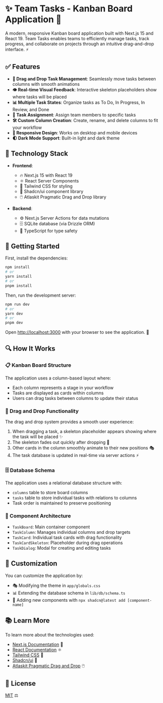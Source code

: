 # ✨ Team Tasks - Kanban Board Application 🚀

A modern, responsive Kanban board application built with Next.js 15 and React 19. Team Tasks enables teams to efficiently manage tasks, track progress, and collaborate on projects through an intuitive drag-and-drop interface. ⚡

## ✅ Features

- **🔄 Drag and Drop Task Management**: Seamlessly move tasks between columns with smooth animations
- **👁️ Real-time Visual Feedback**: Interactive skeleton placeholders show where tasks will be placed
- **📊 Multiple Task States**: Organize tasks as To Do, In Progress, In Review, and Done
- **👥 Task Assignment**: Assign team members to specific tasks
- **🛠️ Custom Column Creation**: Create, rename, and delete columns to fit your workflow
- **📱 Responsive Design**: Works on desktop and mobile devices
- **🌓 Dark Mode Support**: Built-in light and dark theme

## 🧰 Technology Stack

- **Frontend**:

  - 🔥 Next.js 15 with React 19
  - ⚛️ React Server Components
  - 🎨 Tailwind CSS for styling
  - 🧩 Shadcn/ui component library
  - 🖱️ Atlaskit Pragmatic Drag and Drop library

- **Backend**:
  - ⚙️ Next.js Server Actions for data mutations
  - 🗄️ SQLite database (via Drizzle ORM)
  - 📝 TypeScript for type safety

## 🚀 Getting Started

First, install the dependencies:

```bash
npm install
# or
yarn install
# or
pnpm install
```

Then, run the development server:

```bash
npm run dev
# or
yarn dev
# or
pnpm dev
```

Open [http://localhost:3000](http://localhost:3000) with your browser to see the application. 🎉

## 🔍 How It Works

### 📋 Kanban Board Structure

The application uses a column-based layout where:

- Each column represents a stage in your workflow
- Tasks are displayed as cards within columns
- Users can drag tasks between columns to update their status

### 🔄 Drag and Drop Functionality

The drag and drop system provides a smooth user experience:

1. When dragging a task, a skeleton placeholder appears showing where the task will be placed ✨
2. The skeleton fades out quickly after dropping 💨
3. Other cards in the column smoothly animate to their new positions 🎭
4. The task database is updated in real-time via server actions ⚡

### 🗄️ Database Schema

The application uses a relational database structure with:

- `columns` table to store board columns
- `tasks` table to store individual tasks with relations to columns
- Task order is maintained to preserve positioning

### 🧩 Component Architecture

- `TaskBoard`: Main container component
- `TaskColumn`: Manages individual columns and drop targets
- `TaskCard`: Individual task cards with drag functionality
- `TaskCardSkeleton`: Placeholder during drag operations
- `TaskDialog`: Modal for creating and editing tasks

## 🎨 Customization

You can customize the application by:

- 🎭 Modifying the theme in `app/globals.css`
- 📊 Extending the database schema in `lib/db/schema.ts`
- 🧩 Adding new components with `npx shadcn@latest add [component-name]`

## 📚 Learn More

To learn more about the technologies used:

- [Next.js Documentation](https://nextjs.org/docs) 📘
- [React Documentation](https://react.dev) ⚛️
- [Tailwind CSS](https://tailwindcss.com/docs) 🎨
- [Shadcn/ui](https://ui.shadcn.com) 🧩
- [Atlaskit Pragmatic Drag and Drop](https://atlaskit.atlassian.com/packages/pragmatic-drag-and-drop/docs) 🖱️

## 📄 License

[MIT](LICENSE) ⚖️
